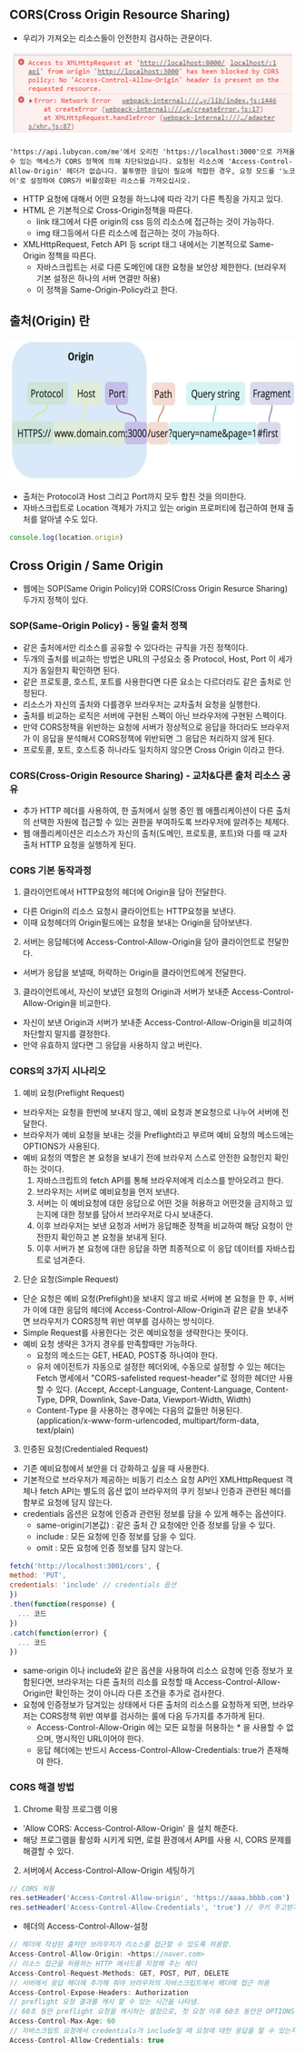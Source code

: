 ## CORS(Cross Origin Resource Sharing)

- 우리가 가져오는 리소스들이 안전한지 검사하는 관문이다.

<img src="../Img/CORS_error.png" width="550" height="150" />

```
'https://api.lubycon.com/me'에서 오리진 'https://localhost:3000'으로 가져올 수 있는 액세스가 CORS 정책에 의해 차단되었습니다. 요청된 리소스에 'Access-Control-Allow-Origin' 헤더가 없습니다. 불투명한 응답이 필요에 적합한 경우, 요청 모드를 '노코어'로 설정하여 CORS가 비활성화된 리소스를 가져오십시오.
```

- HTTP 요청에 대해서 어떤 요청을 하느냐에 따라 각기 다른 특징을 가지고 있다.
- HTML 은 기본적으로 Cross-Origin정책을 따른다.
  - link 태그에서 다른 origin의 css 등의 리소스에 접근하는 것이 가능하다.
  - img 태그등에서 다른 리소스에 접근하는 것이 가능하다.
- XMLHttpRequest, Fetch API 등 script 태그 내에서는 기본적으로 Same-Origin 정책을 따른다.
  - 자바스크립트는 서로 다른 도메인에 대한 요청을 보안상 제한한다. (브라우저 기본 설정은 하나의 서버 연결만 허용)
  - 이 정책을 Same-Origin-Policy라고 한다.

## 출처(Origin) 란

<img src="../Img/CORS_origin.png" width="650" height="250" />

- 출처는 Protocol과 Host 그리고 Port까지 모두 합친 것을 의미한다.
- 자바스크립트로 Location 객체가 가지고 있는 origin 프로퍼티에 접근하여 현재 출처를 알아낼 수도 있다.

```js
console.log(location.origin)
```

## Cross Origin / Same Origin

- 웹에는 SOP(Same Origin Policy)와 CORS(Cross Origin Resurce Sharing) 두가지 정책이 있다.

### SOP(Same-Origin Policy) - 동일 출처 정책

- 같은 출처에서만 리소스를 공유할 수 있다라는 규칙을 가진 정책이다.
- 두개의 출처를 비교하는 방법은 URL의 구성요소 중 Protocol, Host, Port 이 세가지가 동일한지 확인하면 된다.
- 같은 프로토콜, 호스트, 포트를 사용한다면 다른 요소는 다르더라도 같은 출처로 인정된다.
- 리소스가 자신의 출처와 다를경우 브라우저는 교차출처 요청을 실행한다.
- 출처를 비교하는 로직은 서버에 구현된 스펙이 아닌 브라우저에 구현된 스펙이다.
- 만약 CORS정책을 위반하는 요청에 서버가 정상적으로 응답을 하더라도 브라우저가 이 응답을 분석해서 CORS정책에 위반되면 그 응답은 처리하지 않게 된다.
- 프로토콜, 포트, 호스트중 하나라도 일치하지 않으면 Cross Origin 이라고 한다.

### CORS(Cross-Origin Resource Sharing) - 교차&다른 출처 리소스 공유

- 추가 HTTP 헤더를 사용하여, 한 출처에서 실행 중인 웹 애플리케이션이 다른 출처의 선택한 자원에 접근할 수 있는 권한을 부여하도록 브라우저에 알려주는 체제다.
- 웹 애플리케이션은 리소스가 자신의 출처(도메인, 프로토콜, 포트)와 다를 때 교차 출처 HTTP 요청을 실행하게 된다.

### CORS 기본 동작과정

1. 클라이언트에서 HTTP요청의 헤더에 Origin을 담아 전달한다.

- 다른 Origin의 리소스 요청시 클라이언트는 HTTP요청을 보낸다.
- 이때 요청헤더의 Origin필드에는 요청을 보내는 Origin을 담아보낸다.

2. 서버는 응답헤더에 Access-Control-Allow-Origin을 담아 클라이언트로 전달한다.

- 서버가 응답을 보낼때, 허락하는 Origin을 클라이언트에게 전달한다.

3. 클라이언트에서, 자신이 보냈던 요청의 Origin과 서버가 보내준 Access-Control-Allow-Origin을 비교한다.

- 자신이 보낸 Origin과 서버가 보내준 Access-Control-Allow-Origin을 비교하여 차단할지 말지를 결정한다.
- 만약 유효하지 않다면 그 응답을 사용하지 않고 버린다.

### CORS의 3가지 시나리오

1. 예비 요청(Preflight Request)

- 브라우저는 요청을 한번에 보내지 않고, 예비 요청과 본요청으로 나누어 서버에 전달한다.
- 브라우저가 예비 요청을 보내는 것을 Preflight라고 부르며 예비 요청의 메소드에는 OPTIONS가 사용된다.
- 예비 요청의 역할은 본 요청을 보내기 전에 브라우저 스스로 안전한 요청인지 확인하는 것이다.
  1. 자바스크립트의 fetch API를 통해 브라우저에게 리소스를 받아오려고 한다.
  2. 브라우저는 서버로 예비요청을 먼저 보낸다.
  3. 서버는 이 예비요청에 대한 응답으로 어떤 것을 허용하고 어떤것을 금지하고 있는지에 대한 정보를 담아서 브라우저로 다시 보내준다.
  4. 이후 브라우저는 보낸 요청과 서버가 응답해준 정책을 비교하여 해당 요청이 안전한지 확인하고 본 요청을 보내게 된다.
  5. 이후 서버가 본 요청에 대한 응답을 하면 최종적으로 이 응답 데이터를 자바스립트로 넘겨준다.

2. 단순 요청(Simple Request)

- 단순 요청은 예비 요청(Prefilght)을 보내지 않고 바로 서버에 본 요청을 한 후, 서버가 이에 대한 응답의 헤더에 Access-Control-Allow-Origin과 같은 같을 보내주면 브라우저가 CORS정책 위반 여부를 검사하는 방식이다.
- Simple Request를 사용한다는 것은 예비요청을 생략한다는 뜻이다.
- 예비 요청 생략은 3가지 경우를 만족할때만 가능하다.
  - 요청의 메소드는 GET, HEAD, POST중 하나여야 한다.
  - 유저 에이전트가 자동으로 설정한 헤더외에, 수동으로 설정할 수 있는 헤더는 Fetch 명세에서 "CORS-safelisted request-header"로 정의한 헤더만 사용할 수 있다.
    (Accept, Accept-Language, Content-Language, Content-Type, DPR, Downlink, Save-Data, Viewport-Width, Width)
  - Content-Type 을 사용하는 경우에는 다음의 값들만 허용된다.
    (application/x-www-form-urlencoded, multipart/form-data, text/plain)

3. 인증된 요청(Credentialed Request)

- 기존 예비요청에서 보안을 더 강화하고 싶을 때 사용한다.
- 기본적으로 브라우저가 제공하는 비동기 리소스 요청 API인 XMLHttpRequest 객체나 fetch API는 별도의 옵션 없이 브라우저의 쿠키 정보나 인증과 관련된 헤더를 함부로 요청에 담지 않는다.
- credentials 옵션은 요청에 인증과 관련된 정보를 담을 수 있게 해주는 옵션이다.
  - same-origin(기본값) : 같은 출처 간 요청에만 인증 정보를 담을 수 있다.
  - include : 모든 요청에 인증 정보를 담을 수 있다.
  - omit : 모든 요청에 인증 정보를 담지 않는다.

```js
fetch('http://localhost:3001/cors', {
method: 'PUT',
credentials: 'include' // credentials 옵션
})
.then(function(response) {
  ... 코드
})
.catch(function(error) {
  ... 코드
})
```

- same-origin 이나 include와 같은 옵션을 사용하여 리소스 요청에 인증 정보가 포함된다면, 브라우저는 다른 출처의 리소를 요청할 때 Access-Control-Allow-Origin만 확인하는 것이 아니라 다른 조건을 추가로 검사한다.
- 요청에 인증정보가 담겨있는 상태에서 다른 출처의 리소스를 요청하게 되면, 브라우저는 CORS정책 위반 여부를 검사하는 룰에 다음 두가지를 추가하게 된다.
  - Access-Control-Allow-Origin 에는 모든 요청을 허용하는 \* 을 사용할 수 없으며, 명시적인 URL이어야 한다.
  - 응답 헤더에는 반드시 Access-Control-Allow-Credentials: true가 존재해야 한다.

### CORS 해결 방법

1. Chrome 확장 프로그램 이용

- 'Allow CORS: Access-Control-Allow-Origin' 을 설치 해준다.
- 해당 프로그램을 활성화 시키게 되면, 로컬 환경에서 API를 사용 시, CORS 문제를 해결할 수 있다.

2. 서버에서 Access-Control-Allow-Origin 세팅하기

```js
// CORS 허용
res.setHeader('Access-Control-Allow-origin', 'https://aaaa.bbbb.com')
res.setHeader('Access-Control-Allow-Credentials', 'true') // 쿠키 주고받기 허용
```

- 헤더의 Access-Control-Allow-설정

```js
// 헤더에 작성된 출처만 브라우저가 리소스를 접근할 수 있도록 허용함.
Access-Control-Allow-Origin: <https://naver.com>
// 리소스 접근을 허용하는 HTTP 메서드를 지정해 주는 헤더
Access-Control-Request-Methods: GET, POST, PUT, DELETE
// 서버에서 응답 헤더에 추가해 줘야 브라우저의 자바스크립트에서 헤더에 접근 허용
Access-Control-Expose-Headers: Authorization
// preflight 요청 결과를 캐시 할 수 있는 시간을 나타냄.
// 60초 동안 preflight 요청을 캐시하는 설정으로, 첫 요청 이후 60초 동안은 OPTIONS 메소드를 사용하는 예비 요청을 보내지 않는다.
Access-Control-Max-Age: 60
// 자바스크립트 요청에서 credentials가 include일 때 요청에 대한 응답을 할 수 있는지를 나타낸다
Access-Control-Allow-Credentials: true
```
